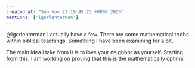 ```yaml
---
created_at: "Sun Nov 22 19:49:23 +0000 2020"
mentions: ['igorlenterman']
---
```


@igorlenterman I actually have a few. There are some mathematical truths within biblical teachings. Something I have been examining for a bit. 

The main idea i take from it is to love your neighbor as yourself. Starting from this, I am working on proving that this is the mathematically optimal